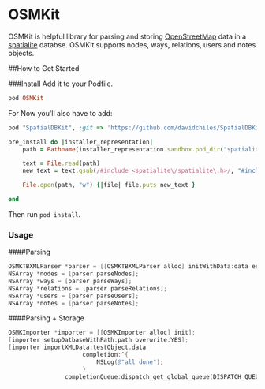 # OSMKit
OSMKit is helpful library for parsing and storing [OpenStreetMap](https://openstreetmpa.org) data in a [spatialite](http://www.gaia-gis.it/gaia-sins/) databse. OSMKit supports nodes, ways, relations, users and notes objects.

##How to Get Started

###Install
Add it to your Podfile.

```ruby
pod OSMKit
```

For Now you'll also have to add:
```ruby
pod "SpatialDBKit", :git => 'https://github.com/davidchiles/SpatialDBKit' , :branch => 'master'

pre_install do |installer_representation|
    path = Pathname(installer_representation.sandbox.pod_dir("spatialite"))+"src/spatialite/spatialite.c"

    text = File.read(path)
  	new_text = text.gsub(/#include <spatialite\/spatialite\.h>/, "#include <spatialite/spatialite/spatialite.h>")

  	File.open(path, "w") {|file| file.puts new_text }

end
```

Then run `pod install`.

### Usage


####Parsing
```objective-c
OSMKTBXMLParser *parser = [[OSMKTBXMLParser alloc] initWithData:data error:&error];
NSArray *nodes = [parser parseNodes];
NSArray *ways = [parser parseWays];
NSArray *relations = [parser parseRelations];
NSArray *users = [parser parseUsers];
NSArray *notes = [parser parseNotes];
```

####Parsing + Storage
```objective-c
OSMKImporter *importer = [[OSMKImporter alloc] init];
[importer setupDatbaseWithPath:path overwrite:YES];
[importer importXMLData:testObject.data
                     completion:^{
                         NSLog(@"all done");
                     }
                completionQueue:dispatch_get_global_queue(DISPATCH_QUEUE_PRIORITY_DEFAULT, 0)];
```
